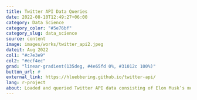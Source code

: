 ```yaml
---
title: Twitter API Data Queries
date: 2022-08-10T12:49:27+06:00
category: Data Science
category_color: "#5e76bf"
category_slug: data_science
source: content
image: images/works/twitter_api2.jpeg
dateit: Aug 2022
col1: "#c7e3e9"
col2: "#ecf4ec"
grad: "linear-gradient(135deg, #4e65fd 0%, #31012c 100%)"
button_url: #
external_link: https://hluebbering.github.io/twitter-api/
lang: r-project
about: Loaded and queried Twitter API data consisting of Elon Musk’s most recent Tweets from 2015 to 2022.
---
```


